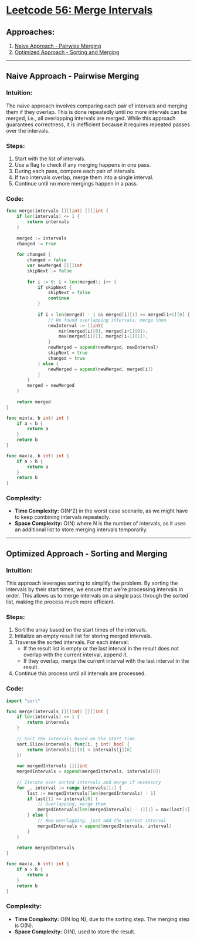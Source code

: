 # [Leetcode 56: Merge Intervals](https://leetcode.com/problems/merge-intervals/)

## Approaches:
1. [Naive Approach - Pairwise Merging](#naive-approach---pairwise-merging)
2. [Optimized Approach - Sorting and Merging](#optimized-approach---sorting-and-merging)

---

## Naive Approach - Pairwise Merging

### Intuition:
The naive approach involves comparing each pair of intervals and merging them if they overlap. This is done repeatedly until no more intervals can be merged, i.e., all overlapping intervals are merged. While this approach guarantees correctness, it is inefficient because it requires repeated passes over the intervals.

### Steps:
1. Start with the list of intervals.
2. Use a flag to check if any merging happens in one pass.
3. During each pass, compare each pair of intervals.
4. If two intervals overlap, merge them into a single interval.
5. Continue until no more mergings happen in a pass.

### Code:
```go
func merge(intervals [][]int) [][]int {
    if len(intervals) <= 1 {
        return intervals
    }
    
    merged := intervals
    changed := true
    
    for changed {
        changed = false
        var newMerged [][]int
        skipNext := false
        
        for i := 0; i < len(merged); i++ {
            if skipNext {
                skipNext = false
                continue
            }
            
            if i < len(merged) - 1 && merged[i][1] >= merged[i+1][0] {
                // We found overlapping intervals, merge them
                newInterval := []int{
                    min(merged[i][0], merged[i+1][0]),
                    max(merged[i][1], merged[i+1][1]),
                }
                newMerged = append(newMerged, newInterval)
                skipNext = true
                changed = true
            } else {
                newMerged = append(newMerged, merged[i])
            }
        }
        merged = newMerged
    }
    
    return merged
}

func min(a, b int) int {
    if a < b {
        return a
    }
    return b
}

func max(a, b int) int {
    if a > b {
        return a
    }
    return b
}
```

### Complexity:
- **Time Complexity:** O(N^2) in the worst case scenario, as we might have to keep combining intervals repeatedly.
- **Space Complexity:** O(N) where N is the number of intervals, as it uses an additional list to store merging intervals temporarily.

---

## Optimized Approach - Sorting and Merging

### Intuition:
This approach leverages sorting to simplify the problem. By sorting the intervals by their start times, we ensure that we're processing intervals in order. This allows us to merge intervals on a single pass through the sorted list, making the process much more efficient.

### Steps:
1. Sort the array based on the start times of the intervals.
2. Initialize an empty result list for storing merged intervals.
3. Traverse the sorted intervals. For each interval:
   - If the result list is empty or the last interval in the result does not overlap with the current interval, append it.
   - If they overlap, merge the current interval with the last interval in the result.
4. Continue this process until all intervals are processed.

### Code:
```go
import "sort"

func merge(intervals [][]int) [][]int {
    if len(intervals) <= 1 {
        return intervals
    }
    
    // Sort the intervals based on the start time
    sort.Slice(intervals, func(i, j int) bool {
        return intervals[i][0] < intervals[j][0]
    })
    
    var mergedIntervals [][]int
    mergedIntervals = append(mergedIntervals, intervals[0])
    
    // Iterate over sorted intervals and merge if necessary
    for _, interval := range intervals[1:] {
        last := mergedIntervals[len(mergedIntervals) - 1]
        if last[1] >= interval[0] {
            // Overlapping, merge them
            mergedIntervals[len(mergedIntervals) - 1][1] = max(last[1], interval[1])
        } else {
            // Non-overlapping, just add the current interval
            mergedIntervals = append(mergedIntervals, interval)
        }
    }
    
    return mergedIntervals
}

func max(a, b int) int {
    if a > b {
        return a
    }
    return b
}
```

### Complexity:
- **Time Complexity:** O(N log N), due to the sorting step. The merging step is O(N).
- **Space Complexity:** O(N), used to store the result.

